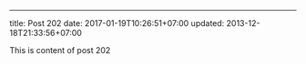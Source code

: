 ---
title: Post 202
date: 2017-01-19T10:26:51+07:00
updated: 2013-12-18T21:33:56+07:00

This is content of post 202